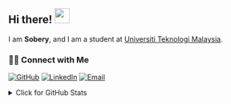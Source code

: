 
## Hi there! <img src="https://raw.githubusercontent.com/drshahizan/drshahizan/master/img/wave.gif" width="30">

I am  __Sobery__, and I am a student at [Universiti Teknologi Malaysia](https://www.utm.my).

### 🙌🏻 Connect with Me
<p align="left">
    <a href="https://github.com/duncansez" target="_blank"><img alt="GitHub" src="https://img.shields.io/badge/-@duncansez-181717?style=flat-square&logo=GitHub&logoColor=white"></a>
    <a href="https://www.linkedin.com/in/sobery-basri-7b20aa105/" target="_blank"><img alt="LinkedIn" src="https://img.shields.io/badge/-soberybasri-blue?style=flat-square&logo=Linkedin&logoColor=white&link=https://www.linkedin.com/in/sobery-basri-7b20aa105/"></a>
    <a href="mailto:soberybasri@gmail.com" target="_blank"><img alt="Email" src="https://img.shields.io/badge/-soberybasri@gmail.com-c14438?style=flat-square&logo=Gmail&logoColor=white&link=mailto:soberybasri@gmail.com"></a>    
</p>
  

<details>
<summary>Click for GitHub Stats</summary>
<p align="left">
    <img alt = "GitHub Stats" src="https://github-readme-stats.vercel.app/api?username=duncansez&show_icons=true&hide=issues&icon_color=000000&hide_border=true&title_color=5391FE&text_color=555&PAT_1">
    <br>
    <img alt = "Top Language" src="https://github-readme-stats.vercel.app/api/top-langs/?username=duncansez&hide=html,&hide_border=true&title_color=5391FE&text_color=555"
</p>
  
  ![Follower Badge](https://img.shields.io/github/followers/duncansez)
  ![](https://visitor-badge.glitch.me/badge?page_id=duncansez)

</details>
